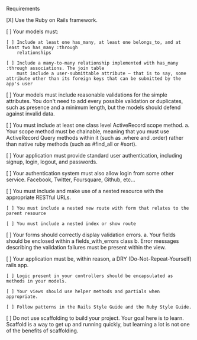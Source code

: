 Requirements

[X] Use the Ruby on Rails framework.

[ ] Your models must:

    [ ] Include at least one has_many, at least one belongs_to, and at least two has_many :through
        relationships

    [ ] Include a many-to-many relationship implemented with has_many :through associations. The join table
        must include a user-submittable attribute — that is to say, some attribute other than its foreign keys that can be submitted by the app's user

[ ] Your models must include reasonable validations for the simple attributes. You don't need to add every possible
    validation or duplicates, such as presence and a minimum length, but the models should defend against invalid data.

[ ] You must include at least one class level ActiveRecord scope method. a. Your scope method must be chainable,
    meaning that you must use ActiveRecord Query methods within it (such as .where and .order) rather than native ruby methods (such as #find_all or #sort).

[ ] Your application must provide standard user authentication, including signup, login, logout, and passwords.

[ ] Your authentication system must also allow login from some other service. Facebook, Twitter, Foursquare, Github,
    etc...

[ ] You must include and make use of a nested resource with the appropriate RESTful URLs.

    [ ] You must include a nested new route with form that relates to the parent resource

    [ ] You must include a nested index or show route

[ ] Your forms should correctly display validation errors. a. Your fields should be enclosed within a
    fields_with_errors class b. Error messages describing the validation failures must be present within the view.

[ ] Your application must be, within reason, a DRY (Do-Not-Repeat-Yourself) rails app.

    [ ] Logic present in your controllers should be encapsulated as methods in your models.

    [ ] Your views should use helper methods and partials when appropriate.

    [ ] Follow patterns in the Rails Style Guide and the Ruby Style Guide.

[ ] Do not use scaffolding to build your project. Your goal here is to learn. Scaffold is a way to get up and
    running quickly, but learning a lot is not one of the benefits of scaffolding.
